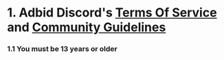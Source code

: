 # 1. Adbid Discord's [Terms Of Service](https://discord.com/terms) and [Community Guidelines](https://discord.com/guidelines)

### 1.1 You must be 13 years or older
